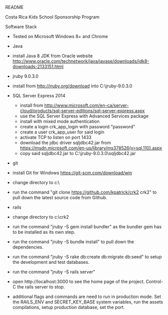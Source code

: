 README

Costa Rica Kids School Sponsorship Program

Software Stack

* Tested on Microsoft Windows 8+ and Chrome

* Java
 * install Java 8 JDK from Oracle website http://www.oracle.com/technetwork/java/javase/downloads/jdk8-downloads-2133151.html

* jruby 9.0.3.0
 * install from http://jruby.org/download into C:\jruby-9.0.3.0

* SQL Server Express 2014
  * install from http://www.microsoft.com/en-ca/server-cloud/products/sql-server-editions/sql-server-express.aspx
  * use the SQL Server Express with Advanced Services package
  * install with mixed mode authentication
  * create a login crk_app_login with password "password"
  * create a user crk_app_user for said login
  * activate TCP to listen on port 1433
  * download the jdbc driver sqljdbc42.jar from https://msdn.microsoft.com/en-us/library/ms378526(v=sql.110).aspx
  * copy said sqljdbc42.jar to C:\jruby-9.0.3.0\sqljdbc42.jar

* git
 * install Git for Windows https://git-scm.com/download/win
 * change directory to c:\
 * run the command "git clone https://github.com/kpatrick/crk2 crk2" to pull down the latest source code from Github.

* rails
 * change directory to c:\crk2
 * run the command "jruby -S gem install bundler" as the bundler gem has to be installed as its own step.
 * run the command "jruby -S bundle install" to pull down the dependencies.
 * run the command "jruby -S rake db:create db:migrate db:seed" to setup the development and test databases.
 * run the command "jruby -S rails server" 
 * open http://localhost:3000 to see the home page of the project. Control-C the rails server to stop.
 * additional flags and commands are need to run in production mode. Set the RAILS_ENV and SECRET_KEY_BASE system variables, run the assets compilations, setup production database, set the port.
